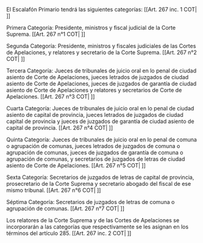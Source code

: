El Escalafón Primario tendrá las siguientes categorías: [[Art. 267 inc. 1 COT| ]]

Primera Categoría: Presidente, ministros y fiscal judicial de la Corte Suprema. [[Art. 267 n°1 COT| ]]

Segunda Categoría: Presidente, ministros y fiscales judiciales de las Cortes de Apelaciones, y relatores y secretario de la Corte Suprema. [[Art. 267 n°2 COT| ]]

Tercera Categoría: Jueces de tribunales de juicio oral en lo penal de ciudad asiento de Corte de Apelaciones, jueces letrados de juzgados de ciudad asiento de Corte de Apelaciones, jueces de juzgados de garantía de ciudad asiento de Corte de Apelaciones y relatores y secretarios de Corte de Apelaciones. [[Art. 267 n°3 COT| ]]

Cuarta Categoría: Jueces de tribunales de juicio oral en lo penal de ciudad asiento de capital de provincia, jueces letrados de juzgados de ciudad capital de provincia y jueces de juzgados de garantía de ciudad asiento de capital de provincia. [[Art. 267 n°4 COT| ]]

Quinta Categoría: Jueces de tribunales de juicio oral en lo penal de comuna o agrupación de comunas, jueces letrados de juzgados de comuna o agrupación de comunas, jueces de juzgados de garantía de comuna o agrupación de comunas, y secretarios de juzgados de letras de ciudad asiento de Corte de Apelaciones. [[Art. 267 n°5 COT| ]]

Sexta Categoría: Secretarios de juzgados de letras de capital de provincia, prosecretario de la Corte Suprema y secretario abogado del fiscal de ese mismo tribunal. [[Art. 267 n°6 COT| ]]

Séptima Categoría: Secretarios de juzgados de letras de comuna o agrupación de comunas. [[Art. 267 n°7 COT| ]]

Los relatores de la Corte Suprema y de las Cortes de Apelaciones se incorporarán a las categorías que respectivamente se les asignan en los términos del artículo 285. [[Art. 267 inc. 2 COT| ]]